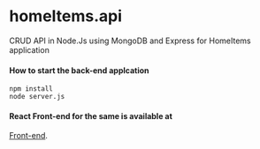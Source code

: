 # homeItems.api
CRUD API in Node.Js using MongoDB and Express for HomeItems application
#### How to start the back-end applcation
```
npm install
node server.js
```
#### React Front-end for the same is available at 
[Front-end](https://github.com/linkfi/homeitems-app/).
